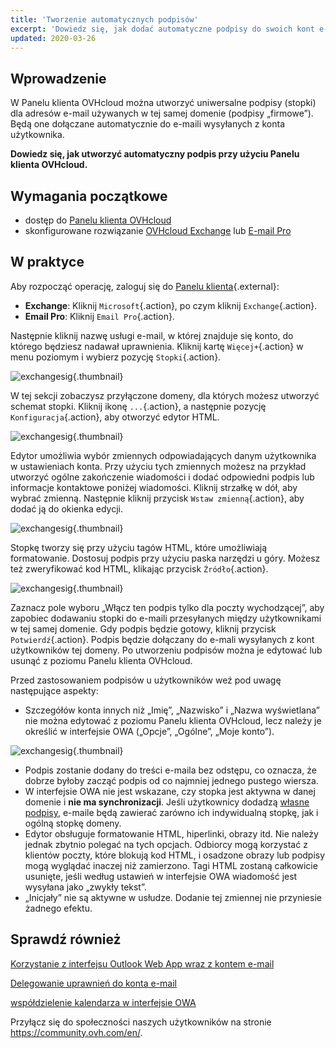 ```yaml
---
title: 'Tworzenie automatycznych podpisów'
excerpt: 'Dowiedz się, jak dodać automatyczne podpisy do swoich kont e-mail'
updated: 2020-03-26
---
```


## Wprowadzenie

W Panelu klienta OVHcloud można utworzyć uniwersalne podpisy (stopki) dla adresów e-mail używanych w tej samej domenie (podpisy „firmowe”). Będą one dołączane automatycznie do e-maili wysyłanych z konta użytkownika.

**Dowiedz się, jak utworzyć automatyczny podpis przy użyciu Panelu klienta OVHcloud.**

## Wymagania początkowe

- dostęp do [Panelu klienta OVHcloud](https://www.ovh.com/auth/?action=gotomanager&from=https://www.ovh.pl/&ovhSubsidiary=pl)
- skonfigurowane rozwiązanie [OVHcloud Exchange](https://www.ovhcloud.com/pl/emails/hosted-exchange/) lub [E-mail Pro](/links/web/email-pro)

## W praktyce

Aby rozpocząć operację, zaloguj się do [Panelu klienta](https://www.ovh.com/auth/?action=gotomanager&from=https://www.ovh.pl/&ovhSubsidiary=pl){.external}:

- **Exchange**: Kliknij `Microsoft`{.action}, po czym kliknij `Exchange`{.action}.
- **Email Pro**: Kliknij `Email Pro`{.action}.

Następnie kliknij nazwę usługi e-mail, w której znajduje się konto, do którego będziesz nadawał uprawnienia. Kliknij kartę `Więcej+`{.action} w menu poziomym i wybierz pozycję `Stopki`{.action}.

![exchangesig](images/exchange-footer-step1.png){.thumbnail}

W tej sekcji zobaczysz przyłączone domeny, dla których możesz utworzyć schemat stopki. Kliknij ikonę `...`{.action}, a następnie pozycję `Konfiguracja`{.action}, aby otworzyć edytor HTML.

![exchangesig](images/exchange-footer-step2.png){.thumbnail}

Edytor umożliwia wybór zmiennych odpowiadających danym użytkownika w ustawieniach konta. Przy użyciu tych zmiennych możesz na przykład utworzyć ogólne zakończenie wiadomości i dodać odpowiedni podpis lub informacje kontaktowe poniżej wiadomości. Kliknij strzałkę w dół, aby wybrać zmienną. Następnie kliknij przycisk `Wstaw zmienną`{.action}, aby dodać ją do okienka edycji.

![exchangesig](images/exchange-footer-step3aag.gif){.thumbnail}

Stopkę tworzy się przy użyciu tagów HTML, które umożliwiają formatowanie. Dostosuj podpis przy użyciu paska narzędzi u góry. Możesz też zweryfikować kod HTML, klikając przycisk `Źródło`{.action}.
 
![exchangesig](images/exchange-footer-step4.png){.thumbnail}

Zaznacz pole wyboru „Włącz ten podpis tylko dla poczty wychodzącej”, aby zapobiec dodawaniu stopki do e-maili przesyłanych między użytkownikami w tej samej domenie. Gdy podpis będzie gotowy, kliknij przycisk `Potwierdź`{.action}. Podpis będzie dołączany do e-mali wysyłanych z kont użytkowników tej domeny. Po utworzeniu podpisów można je edytować lub usunąć z poziomu Panelu klienta OVHcloud.

Przed zastosowaniem podpisów u użytkowników weź pod uwagę następujące aspekty:

- Szczegółów konta innych niż „Imię”, „Nazwisko” i „Nazwa wyświetlana” nie można edytować z poziomu Panelu klienta OVHcloud, lecz należy je określić w interfejsie OWA („Opcje”, „Ogólne”, „Moje konto”).

![exchangesig](images/exchange-footer-step5.png){.thumbnail}

- Podpis zostanie dodany do treści e-maila bez odstępu, co oznacza, że dobrze byłoby zacząć podpis od co najmniej jednego pustego wiersza.
- W interfejsie OWA nie jest wskazane, czy stopka jest aktywna w danej domenie i **nie ma synchronizacji**. Jeśli użytkownicy dodadzą [własne podpisy](/pages/web_cloud/email_and_collaborative_solutions/using_the_outlook_web_app_webmail/email_owa#dodawanie-podpisu), e-maile będą zawierać zarówno ich indywidualną stopkę, jak i ogólną stopkę domeny.
- Edytor obsługuje formatowanie HTML, hiperlinki, obrazy itd. Nie należy jednak zbytnio polegać na tych opcjach. Odbiorcy mogą korzystać z klientów poczty, które blokują kod HTML, i osadzone obrazy lub podpisy mogą wyglądać inaczej niż zamierzono. Tagi HTML zostaną całkowicie usunięte, jeśli według ustawień w interfejsie OWA wiadomość jest wysyłana jako „zwykły tekst”.
- „Inicjały” nie są aktywne w usłudze. Dodanie tej zmiennej nie przyniesie żadnego efektu.

## Sprawdź również

[Korzystanie z interfejsu Outlook Web App wraz z kontem e-mail](/pages/web_cloud/email_and_collaborative_solutions/using_the_outlook_web_app_webmail/email_owa)

[Delegowanie uprawnień do konta e-mail](/pages/web_cloud/email_and_collaborative_solutions/microsoft_exchange/feature_delegation)

[współdzielenie kalendarza w interfejsie OWA](/pages/web_cloud/email_and_collaborative_solutions/using_the_outlook_web_app_webmail/owa_calendar_sharing)

Przyłącz się do społeczności naszych użytkowników na stronie <https://community.ovh.com/en/>.
